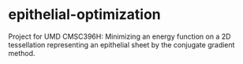 epithelial-optimization
=======================

Project for UMD CMSC396H:  Minimizing an energy function on a 2D tessellation representing an epithelial sheet by the conjugate gradient method.
